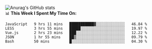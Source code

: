 
![Anurag's GitHub stats](https://github-readme-stats.vercel.app/api?username=supergczh&show_icons=true&theme=radical)
<br />
📊 **This Week I Spent My Time On:**

<!--START_SECTION:waka-->
```text
JavaScript   9 hrs 11 mins   ███████████▓░░░░░░░░░░░░░   46.84 % 
LESS         3 hrs 55 mins   █████░░░░░░░░░░░░░░░░░░░░   19.97 % 
Vue.js       2 hrs 23 mins   ███░░░░░░░░░░░░░░░░░░░░░░   12.22 % 
JSON         1 hr 55 mins    ██▒░░░░░░░░░░░░░░░░░░░░░░   09.79 % 
Bash         50 mins         █░░░░░░░░░░░░░░░░░░░░░░░░   04.30 % 
```
<!--END_SECTION:waka-->
